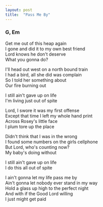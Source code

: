 ```yaml
---
layout: post
title:  "Pass Me By"
---
```

### G, Em

Get me out of this heap again  
I gone and did it to my own best friend  
Lord knows he don't deserve  
What you gonna do?  
 
I'll head out west on a north bound train  
I had a bird, all she did was complain  
So I told her something about  
Our fire burning out  
  
I still ain't gave up on life  
I'm living just out of spite  
  
Lord, I swore it was my first offense  
Except that time I left my whole hand print  
Across Rosey's little face  
I plum tore up the place  
 
Didn't think that I was in the wrong  
I found some numbers on the girls cellphone  
But Lord, who's counting now?  
My baby's doing without  

I still ain't gave up on life  
I do this all out of spite  
 
I ain't gonna let my life pass me by  
Ain't gonna let nobody ever stand in my way  
Hold a glass up high to the perfect night  
And with if the Good Lord willing  
I just might get paid  
